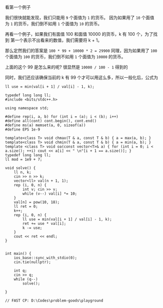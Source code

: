 看第一个例子

我们很快就能发现，我们只能用 `9` 个面值为 `1` 的货币。
因为如果用了 `10` 个面值为 `1` 的货币，我们倒不如用 `1` 个面值为 `10` 的货币。

再看一个例子，如果我们有面值 100 和面值 10000 的货币，k 有 100 个，为了找到
第一个表示不出看来的数值，我们需要将 k + 1。

那么定然我们的答案是 `100 * 99 + 10000 * 2 = 29900`
同理，因为如果用了 `100` 个面值为 `100` 的货币，我们倒不如用 `1` 个面值为 `10000` 的货币。

上面的这个 99 是怎么来的呢? 很显然是 `10000 / 100 - 1` 得到的

同时，我们还应该确保当前的 k 有 99 个才可以用这么多，所以一般化后，公式为

```
ll use = min(val[i + 1] / val[i] - 1, k);
```

```
typedef long long ll;
#include <bits/stdc++.h>

using namespace std;

#define rep(i, a, b) for (int i = (a); i < (b); i++)
#define all(cont) cont.begin(), cont.end()
#define ms(a) memset(a, 0, sizeof(a))
#define EPS 1e-9
	
template<class T> void chmax(T & a, const T & b) { a = max(a, b); } 
template<class T> void chmin(T & a, const T & b) { a = min(a, b); } 
template <class T> void oa(const vector<T>& a) { for (int i = 0; i < a.size(); ++i) cout << a[i] << " \n"[i + 1 == a.size()]; }
typedef long long ll;
ll mod = 1e9 + 7;

void solve() {
	ll n, k;
	cin >> n >> k;
	vector<ll> val(n + 1, 1);
	rep (i, 0, n) {
		int v; cin >> v;
		while (v--) val[i] *= 10;
	}
	val[n] = pow(10, 18);
	ll ret = 0;
	k++;
	rep (i, 0, n) {
		ll use = min(val[i + 1] / val[i] - 1, k);
		ret += use * val[i];
		k -= use;
	}
	cout << ret << endl;
}

	
int main() {
	ios_base::sync_with_stdio(0);
	cin.tie(nullptr);
	
	int q;
	cin >> q;
	while (q--)
		solve();
	
}

// FAST CP: D:\Codes\problem-goods\playground
```